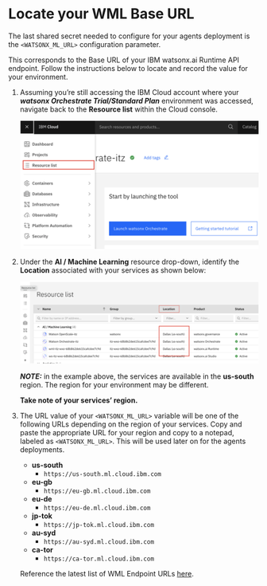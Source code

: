 # Locate your WML Base URL

The last shared secret needed to configure for your agents deployment is the `<WATSONX_ML_URL>` configuration parameter. 

This corresponds to the Base URL of your IBM watsonx.ai Runtime API endpoint. Follow the instructions below to locate and record the value for your environment.

1. Assuming you’re still accessing the IBM Cloud account where your ***watsonx Orchestrate Trial/Standard Plan*** environment was accessed, navigate back to the **Resource list** within the Cloud console.
   
    ![](_attachments/wml1.png)

2. Under the **AI / Machine Learning** resource drop-down, identify the **Location** associated with your services as shown below:
   
    ![](_attachments/wml2.png)

    ***NOTE:*** in the example above, the services are available in the **us-south** region. The region for your environment may be different.
   
    **Take note of your services’ region.**

3. The URL value of your `<WATSONX_ML_URL>` variable will be one of the following URLs depending on the region of your services. Copy and paste the appropriate URL for your region and copy to a notepad, labeled as `<WATSONX_ML_URL>`. This will be used later on for the agents deployments.
   
    - **us-south**
        - `https://us-south.ml.cloud.ibm.com`
    - **eu-gb**
        - `https://eu-gb.ml.cloud.ibm.com`
    - **eu-de**
        - `https://eu-de.ml.cloud.ibm.com`
    - **jp-tok**
        - `https://jp-tok.ml.cloud.ibm.com`
    - **au-syd**
        - `https://au-syd.ml.cloud.ibm.com`
    - **ca-tor**
        - `https://ca-tor.ml.cloud.ibm.com`
  

    Reference the latest list of WML Endpoint URLs [here](https://cloud.ibm.com/apidocs/machine-learning#endpoint-url).

